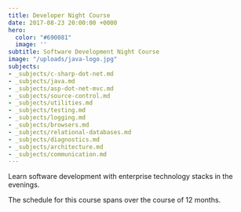 ```yaml
---
title: Developer Night Course
date: 2017-08-23 20:00:00 +0000
hero:
  color: "#690081"
  image: ''
subtitle: Software Development Night Course
image: "/uploads/java-logo.jpg"
subjects:
- _subjects/c-sharp-dot-net.md
- _subjects/java.md
- _subjects/asp-dot-net-mvc.md
- _subjects/source-control.md
- _subjects/utilities.md
- _subjects/testing.md
- _subjects/logging.md
- _subjects/browsers.md
- _subjects/relational-databases.md
- _subjects/diagnostics.md
- _subjects/architecture.md
- _subjects/communication.md
---
```

Learn software development with enterprise technology stacks in the evenings.

The schedule for this course spans over the course of 12 months.
